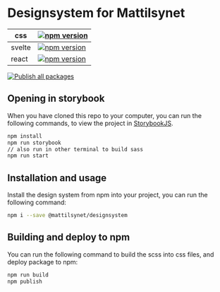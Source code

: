 # Designsystem for Mattilsynet



| css    | [![npm version](https://badge.fury.io/js/@mattilsynet%2Fdesignsystem-css.svg)](https://badge.fury.io/js/@mattilsynet%2Fdesignsystem-css)       |
|--------|------------------------------------------------------------------------------------------------------------------------------------------------|
| svelte | [![npm version](https://badge.fury.io/js/@mattilsynet%2Fdesignsystem-svelte.svg)](https://badge.fury.io/js/@mattilsynet%2Fdesignsystem-svelte) |
| react  | [![npm version](https://badge.fury.io/js/@mattilsynet%2Fdesignsystem-react.svg)](https://badge.fury.io/js/@mattilsynet%2Fdesignsystem-react)   |

[![Publish all packages](https://github.com/Mattilsynet/designsystem/actions/workflows/publish.all.yml/badge.svg)](https://github.com/Mattilsynet/designsystem/actions/workflows/publish.all.yml)

## Opening in storybook

When you have cloned this repo to your computer, you can run the following commands, to view the project in 
[StorybookJS](https://storybook.js.org/).

```bash
npm install
npm run storybook
// also run in other terminal to build sass
npm run start
```

## Installation and usage

Install the design system from npm into your project, you can run the following command:

```bash
npm i --save @mattilsynet/designsystem
```

## Building and deploy to npm

You can run the following command to build the scss into css files, and deploy package to npm:

```bash
npm run build
npm publish
```
